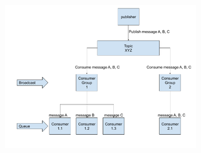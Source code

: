 ![validation structure](https://raw.githubusercontent.com/harryosmar/what-do-i-learn-today/master/01-05-2020/images/kafka_topic_pubsub_queue.png)
